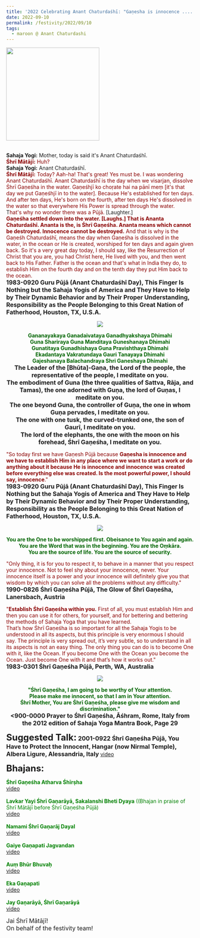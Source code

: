 ```yaml
---
title: '2022 Celebrating Anant Chaturdaśhī: "Gaṇesha is innocence .... the most powerful power, I should say, innocence" '
date: 2022-09-10
permalink: /festivity/2022/09/10
tags:
  - maroon @ Anant Chaturdashi
---
```


<div style="text-align: left"><img src="/images/image1.png" width="250" /></div><br>

<p>
<b>Sahaja Yogi:</b> Mother, today is said it's Anant Chaturdaśhī.<br>
<font color="DarkRed"><b>Śhrī Mātājī:</b></font> <font color="DarkRed">Huh?</font><br>
<b>Sahaja Yogi:</b> Anant Chaturdaśhī.<br>
<font color="DarkRed"><b>Śhrī Mātājī:</b></font> <font color="DarkRed">Today? Aah-ha! That's great! Yes must be. I was wondering Anant Chaturdaśhī. Anant Chaturdaśhī is the day when we visarjan, dissolve Śhrī Gaṇeśha in the water. Gaṇeśhjī ko choṛate hai na pānī meṃ [it's that day we put Gaṇeśhjī in to the water]. Because He's established for ten days. And after ten days, He's born on the fourth, after ten days He's dissolved in the water so that everywhere His Power is spread through the water.</font><br>
T<font color="DarkRed">hat's why no wonder there was a Pūjā.</font> [Laughter.]<br>
<font color="DarkRed"><b>Gaṇeśha settled down into the water. [Laughs.] That is Ananta Chaturdaśhī. Ananta is the, is Śhrī Gaṇeśha. Ananta means which cannot be destroyed. Innocence cannot be destroyed.</b> And that is why is the Gaṇeśh Chaturdaśhī, means the day when Gaṇeśha is dissolved in the water, in the ocean or He is created, worshiped for ten days and again given back. So it's a very great day today, I should say, like the Resurrection of Christ that you are, you had Christ here, He lived with you, and then went back to His Father. Father is the ocean and that's what in India they do, to establish Him on the fourth day and on the tenth day they put Him back to the ocean.</font><br>
<font size="+0"><b>1983-0920 Guru Pūjā (Anant Chaturdaśhī Day), This Finger Is Nothing but the Sahaja Yogis of America and They Have to Help by Their Dynamic Behavior and by Their Proper Understanding, Responsibility as the People Belonging to this Great Nation of Fatherhood, Houston, TX, U.S.A.</b></font>
</p>

<div style="text-align: center"><img src="/images/image1014.png" /></div>

<p style="text-align:center;">
<font color="DarkGreen"><b>Gananayakaya Ganadaivataya Ganadhyakshaya Dhimahi<br>
Guna Shariraya Guna Manditaya Guneshanaya Dhimahi<br>
Gunatitaya Gunadhishaya Guna Pravishthaya Dhimahi<br>
Ekadantaya Vakratundaya Gauri Tanayaya Dhimahi<br>
Gajeshanaya Balachandraya Shri Ganeshaya Dhimahi</b></font><br>
<font size="+0"><b>The Leader of the [Bhūta]-Gaṇa, the Lord of the people, the representative of the people, I meditate on you.<br>
The embodiment of Guna (the three qualities of Sattva, Rāja, and Tamas), the one adorned with Guṇa, the lord of Guṇas, I meditate on you.<br>
The one beyond Guna, the controller of Guṇa, the one in whom Guṇa pervades, I meditate on you.<br>
The one with one tusk, the curved-trunked one, the son of Gaurī, I meditate on you.<br>
The lord of the elephants, the one with the moon on his forehead, Śhrī Gaṇeśha, I meditate on you.</b></font>
</p>

<p>
<font color="DarkRed">"So today first we have Gaṇesh Pūjā because <b>Gaṇesha is innocence and we have to establish Him in any place where we want to start a work or do anything about it because He is innocence and innocence was created before everything else was created. Is the most powerful power, I should say, innocence</b>."</font><br>
<font size="+0"><b>1983-0920 Guru Pūjā (Anant Chaturdaśhī Day), This Finger Is Nothing but the Sahaja Yogis of America and They Have to Help by Their Dynamic Behavior and by Their Proper Understanding, Responsibility as the People Belonging to this Great Nation of Fatherhood, Houston, TX, U.S.A.</b></font>
</p>

<div style="text-align: center"><img src="/images/image1015.png" /></div>

<p style="text-align:center;">
<font color="DarkGreen"><b>You are the One to be worshipped first. Obeisance to You again and again.<br>
You are the Word that was in the beginning. You are the Oṃkāra.<br>
You are the source of life. You are the source of security.</b></font>
</p>

<p>
<font color="DarkRed">"Only thing, it is for you to respect it, to behave in a manner that you respect your innocence. Not to feel shy about your innocence, never. Your innocence itself is a power and your innocence will definitely give you that wisdom by which you can solve all the problems without any difficulty."</font><br>
<font size="+0"><b>1990-0826 Śhrī Gaṇeśha Pūjā, The Glow of Śhrī Gaṇeśha, Lanersbach, Austria</b></font>
</p>

<p>
<font color="DarkRed">"<b>Establish Śhrī Gaṇeśha within you.</b> First of all, you must establish Him and then you can use it for others, for yourself, and for bettering and bettering the methods of Sahaja Yoga that you have learned.<br>
That’s how Śhrī Gaṇeśha is so important for all the Sahaja Yogis to be understood in all its aspects, but this principle is very enormous I should say. The principle is very spread out, it’s very subtle, so to understand in all its aspects is not an easy thing. The only thing you can do is to become One with it, like the Ocean. If you become One with the Ocean you become the Ocean. Just become One with it and that’s how it works out."</font><br>
<font size="+0"><b>1983-0301 Śhrī Gaṇeśha Pūjā, Perth, WA, Australia</b></font>
</p>

<div style="text-align: center"><img src="/images/image1016.png" /></div>

<p style="text-align:center;">
<font color="DarkGreen"><b>"Śhrī Gaṇeśha, I am going to be worthy of Your attention.<br>
Please make me innocent, so that I am in Your attention.<br>
Śhrī Mother, You are Śhrī Gaṇeśha, please give me wisdom and discrimination."</b></font><br>
<font size="+0"><b><900-0000 Prayer to Śhrī Gaṇeśha, Āśhram, Rome, Italy from the 2012 edition of Sahaja Yoga Mantra Book, Page 29</b></font>
</p>

<font size="+2"><b>Suggested Talk:</b></font> 
<font size="+0"><b>2001-0922 Śhrī Gaṇeśha Pūjā, You Have to Protect the Innocent, Hangar (now Nirmal Temple), Albera Ligure, Alessandria, Italy</b></font>
<a href="https://vimeo.com/25225428"> video</a><br>

<font size="+2"><b>Bhajans:</b></font>

<p>
<font color="green"><b>Śhrī Gaṇeśha Atharva Śhīrṣha</b></font><br>
<a href="https://seven-teams.github.io/Videos_Links.html">video</a><br>
<br>
<font color="green"><b>Lavkar Yayi Śhrī Gaṇarāyā, Sakalanshi Bheti Dyaya</b> ((Bhajan in praise of Śhrī Mātājī before Śhrī Gaṇeśha Pūjā)</font><br>
<a href="https://seven-teams.github.io/Videos_Links.html">video</a><br>
<br>
<font color="green"><b>Namami Śhrī Gaṇarāj Dayal</b></font><br>
<a href="https://seven-teams.github.io/Videos_Links.html">video</a><br>
<br>
<font color="green"><b>Gaiye Gaṇapati Jagvandan</b></font><br>
<a href="https://seven-teams.github.io/Videos_Links.html">video</a><br>
<br>
<font color="green"><b>Auṃ Bhūr Bhuvaḥ</b></font><br>
<a href="https://seven-teams.github.io/Videos_Links.html">video</a><br>
<br>
<font color="green"><b>Eka Gaṇapati</b></font><br>
<a href="https://youtu.be/Dg41OjGhrU8">video</a><br>
<br>
<font color="green"><b>Jay Gaṇarāyā, Śhrī Gaṇarāyā</b></font><br>
<a href="https://seven-teams.github.io/Videos_Links.html">video</a>
</p>

<p>
<font size="+0">Jai Śhrī Mātājī!<br>
On behalf of the festivity team!</font>
</p>